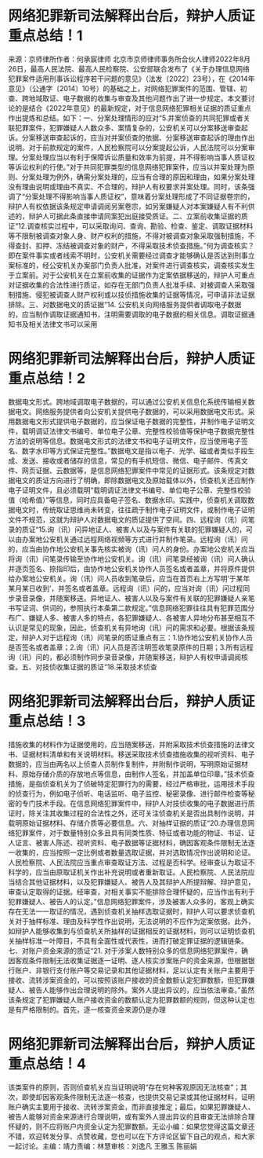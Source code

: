 # 网络犯罪新司法解释出台后，辩护人质证重点总结！1

来源：京师律所作者：何承宸律师 北京市京师律师事务所合伙人律师2022年8月26日，最高人民法院、最高人民检察院、公安部联合发布了《关于办理信息网络犯罪案件适用刑事诉讼程序若干问题的意见》（法发〔2022〕23号），在《2014年意见》（公通字〔2014〕10号）的基础之上，对网络犯罪案件的范围、管辖、初查、跨地域取证、电子数据的收集与审查及其他问题作出了进一步规定。本文要讨论的是结合《2022年意见》的最新规定，对于信息网络犯罪相关证据的质证重点作出提炼和总结。如下：一、分案处理情形的应对“5.并案侦查的共同犯罪或者关联犯罪案件，犯罪嫌疑人人数众多、案情复杂的，公安机关可以分案移送审查起诉。分案移送审查起诉的，应当对并案侦查的依据、分案移送审查起诉的理由作出说明。对于前款规定的案件，人民检察院可以分案提起公诉，人民法院可以分案审理。分案处理应当以有利于保障诉讼质量和效率为前提，并不得影响当事人质证权等诉讼权利的行使。”对于共同犯罪类型的信息网络犯罪案件，应当以并案处理为原则、分案处理为例外，确需分案处理的，应当有合理的原因和理由，如果分案处理没有理由说明或理由不真实、不合理的，辩护人有权要求并案处理。同时，该条强调了“分案处理不得影响当事人质证权”，意味着分案处理形成了不同证据卷宗的，辩护人有权依据该条规定申请调阅另案卷宗，如另案嫌疑人对本案嫌疑人有不利供述的，辩护人可据此条直接申请同案犯出庭接受质证。二、立案前收集证据的质证“12.调查核实过程中，可以采取询问、查询、勘验、检查、鉴定、调取证据材料等不限制被调查对象人身、财产权利的措施，不得对被调查对象采取强制措施，不得查封、扣押、冻结被调查对象的财产，不得采取技术侦查措施。”何为调查核实？即在案件事实或者线索不明时，公安机关需要经过调查才能够确认是否达到刑事立案标准的，经公安机关办案部门负责人批准，对案件进行调查核实，调查核实发生于立案前。对于公安机关在立案前收集的证据作为定案依据移送的，辩护人可重点对证据收集的合法性进行质证，如存在无部门负责人批准手续、对被调查人采取强制措施、侵犯被调查人财产权利或以技侦措施收集的证据等情况，可申请非法证据排除。三、对数据电文的质证据“14. 公安机关向网络服务提供者调取电子数据的，应当制作调取证据通知书，注明需要调取的电子数据的相关信息。调取证据通知书及相关法律文书可以采用

# 网络犯罪新司法解释出台后，辩护人质证重点总结！2

数据电文形式。跨地域调取电子数据的，可以通过公安机关信息化系统传输相关数据电文。网络服务提供者向公安机关提供电子数据的，可以采用数据电文形式。采用数据电文形式提供电子数据的，应当保证电子数据的完整性，并制作电子证明文件，载明调证法律文书编号、单位电子公章、完整性校验值等保护电子数据完整性方法的说明等信息。数据电文形式的法律文书和电子证明文件，应当使用电子签名、数字水印等方式保证完整性。”数据电文是指以电子、光学、磁或者类似手段生成、发送、接收或者储存的信息，常见的有手机短信、微信、电子邮件、传真文件、网页证据、云数据等，是信息网络犯罪案件中常见的证据形式。该条规定对数据电文的质证方向进行了明确，即除数据电文及原始载体以外，侦查机关还应制作电子证明文件，且必须载明“载明调证法律文书编号、单位电子公章、完整性校验值（哈希值）”等信息，同时应具备电子签名、数据水印。实践中，侦查机关调取数据电文时，传统取证思维尚未转变，往往疏于制作电子证明文件，或制作电子证明文件不规范，这就为辩护人对数据电文的质证提供了空间。四、远程询（讯）问笔录的质证“15.询（讯）问异地证人、被害人以及与案件有关联的犯罪嫌疑人的，可以由办案地公安机关通过远程网络视频等方式进行并制作笔录。远程询（讯）问的，应当由协作地公安机关事先核实被询（讯）问人的身份。办案地公安机关应当将询（讯）问笔录传输至协作地公安机关。询（讯）问笔录经被询（讯）问人确认并逐页签名、捺指印后，由协作地公安机关协作人员签名或者盖章，并将原件提供给办案地公安机关。询（讯）问人员收到笔录后，应当在首页右上方写明‘于某年某月某日收到’，并签名或者盖章。远程询（讯）问的，应当对询（讯）问过程同步录音录像，并随案移送。异地证人、被害人以及与案件有关联的犯罪嫌疑人亲笔书写证词、供词的，参照执行本条第二款规定。”信息网络犯罪往往具有犯罪范围分布广、嫌疑人多、被害人多的特点，各犯罪嫌疑人、各被害人异地分布甚至相互不认识是常见的现象，因此，侦查机关有异地询（讯）问的需求和必要。根据该条规定，辩护人对于远程询（讯）问笔录的质证重点有三：1.协作地公安机关协作人员是否签名或者盖章；2.询（讯）问人员是否注明签收笔录原件的日期；3.所有远程询（讯）问的，都必须制作同步录音录像，并随案移送，辩护人有权申请调阅核查。五、对技侦收集证据的质证“18.采取技术侦查

# 网络犯罪新司法解释出台后，辩护人质证重点总结！3

措施收集的材料作为证据使用的，应当随案移送，并附采取技术侦查措施的法律文书、证据材料清单和有关说明材料。移送采取技术侦查措施收集的视听资料、电子数据的，应当由两名以上侦查人员制作复制件，并附制作说明，写明原始证据材料、原始存储介质的存放地点等信息，由制作人签名，并加盖单位印章。”技术侦查措施，是指侦查机关为了侦破特定犯罪行为的需要，经过严格审批，运用技术手段的侦查行为，例如电子侦听、电话监听、电子监控、秘密录像、进行邮件检查等秘密的专门技术手段。在信息网络犯罪案件中，辩护人对技侦收集的电子数据进行质证时，除关注其收集过程的合法性之外，还可关注侦查机关是否出具制作说明，并载明原始证据材料、存储介质等必要信息。六、对抽样证据的质证“20.办理信息网络犯罪案件，对于数量特别众多且具有同类性质、特征或者功能的物证、书证、证人证言、被害人陈述、视听资料、电子数据等证据材料，确因客观条件限制无法逐一收集的，应当按照一定比例或者数量选取证据，并对选取情况作出说明和论证。人民检察院、人民法院应当重点审查取证方法、过程是否科学。经审查认为取证不科学的，应当由原取证机关作出补充说明或者重新取证。人民检察院、人民法院应当结合其他证据材料，以及犯罪嫌疑人、被告人及其辩护人所提辩解、辩护意见，审查认定取得的证据。经审查，对相关事实不能排除合理怀疑的，应当作出有利于犯罪嫌疑人、被告人的认定。”信息网络犯罪案件，涉及被害人众多的，客观上确实存在无法一一取证的情况，遇到侦查机关抽样选取证据时，辩护人可以要求侦查机关对于抽样标准、理由及科学性作出说明，无法说明的不应作为定案依据。此外，如辩护人能够收集到与侦查机关所抽样的证据相反的证据材料，则可以证明侦查机关抽样标准一叶障目，不具有全面性或代表性，进而打破定罪证据的逻辑链条。七、对账户资金来源的质证“21. 对于涉案人数特别众多的信息网络犯罪案件，确因客观条件限制无法收集证据逐一证明、逐人核实涉案账户的资金来源，但根据银行账户、非银行支付账户等交易记录和其他证据材料，足以认定有关账户主要用于接收、流转涉案资金的，可以按照该账户接收的资金数额认定犯罪数额，但犯罪嫌疑人、被告人能够作出合理说明的除外。案外人提出异议的，应当依法审查。”虽然该条规定了犯罪嫌疑人账户接收资金的数额认定为犯罪数额的规则，但这种认定也是有严格限制的。首先，逐一核查资金来源仍是办理

# 网络犯罪新司法解释出台后，辩护人质证重点总结！4

该类案件的原则，否则侦查机关应当证明说明“存在何种客观原因无法核查”；其次，即使却因客观条件限制无法逐一核查，也提供交易记录或其他证据材料，证明账户确实主要用于接收、流转涉案资金，而非直接推定；最后，如果犯罪嫌疑人、被告人能够对资金来源进行合理说明，或有案外人提出异议的且审查无法排除合理怀疑的，则不应将账户内资金认定为犯罪数额。无讼小编：如果您觉得这篇文章还不错，欢迎转发分享、点赞收藏，您也可以在下方评论区留下自己的观点，和大家一起讨论。主编：靖力责编：林慧审核：刘逸凡 王雅玉 陈丽娟 

